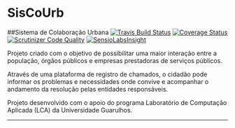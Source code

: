 SisCoUrb
========
##Sistema de Colaboração Urbana
[![Travis Build Status](https://travis-ci.org/mihailov-vf/siscourb.svg)](https://travis-ci.org/mihailov-vf/siscourb)
[![Coverage Status](https://coveralls.io/repos/mihailov-vf/siscourb/badge.svg)](https://coveralls.io/r/mihailov-vf/siscourb)
[![Scrutinizer Code Quality](https://scrutinizer-ci.com/g/mihailov-vf/siscourb/badges/quality-score.png?b=master)](https://scrutinizer-ci.com/g/mihailov-vf/siscourb/?branch=master)
[![SensioLabsInsight](https://insight.sensiolabs.com/projects/ee859aff-5bef-46c9-a9d7-235ea787005e/mini.png)](https://insight.sensiolabs.com/projects/ee859aff-5bef-46c9-a9d7-235ea787005e)

Projeto criado com o objetivo de possibilitar uma maior interação entre a 
população, órgãos públicos e empresas prestadoras de serviços públicos. 

Através de uma plataforma de registro de chamados, o cidadão pode informar 
os problemas e necessidades onde convive e acompanhar o andamento da resolução
pelas entidades responsáveis.

Projeto desenvolvido com o apoio do programa Laboratório de Computação Aplicada (LCA) 
da Universidade Guarulhos.

---

